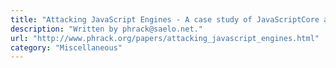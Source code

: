 ```yaml
---
title: "Attacking JavaScript Engines - A case study of JavaScriptCore and CVE-2016-4622"
description: "Written by phrack@saelo.net."
url: "http://www.phrack.org/papers/attacking_javascript_engines.html"
category: "Miscellaneous"
---
```

